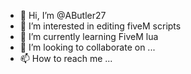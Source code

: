- 👋 Hi, I’m @AButler27
- 👀 I’m interested in editing fiveM scripts
- 🌱 I’m currently learning FiveM lua
- 💞️ I’m looking to collaborate on ...
- 📫 How to reach me ...

<!---
AButler27/AButler27 is a ✨ special ✨ repository because its `README.md` (this file) appears on your GitHub profile.
You can click the Preview link to take a look at your changes.
--->

